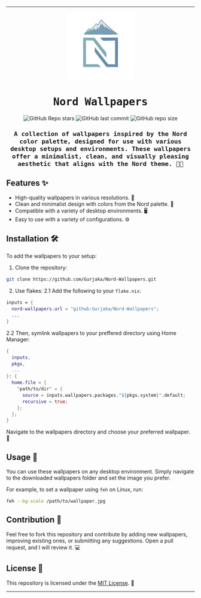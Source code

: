 
---

<div align="center">

<img alt="Nix-Snowflake" src="./nord.svg" width="180px"/>

# <samp>Nord Wallpapers</samp>

![GitHub Repo stars](https://img.shields.io/github/stars/Gurjaka/Nord-Wallpapers?style=for-the-badge&labelColor=2e3440&color=5e81ac) ![GitHub last commit](https://img.shields.io/github/last-commit/Gurjaka/Nord-Wallpapers?style=for-the-badge&labelColor=2e3440&color=5e81ac) ![GitHub repo size](https://img.shields.io/github/repo-size/Gurjaka/Nord-Wallpapers?style=for-the-badge&labelColor=2e3440&color=5e81ac)

### <samp>A collection of wallpapers inspired by the Nord color palette, designed for use with various desktop setups and environments. These wallpapers offer a minimalist, clean, and visually pleasing aesthetic that aligns with the Nord theme. 🎨🌌</samp>
</div>

## Features ✨

- High-quality wallpapers in various resolutions. 📸
- Clean and minimalist design with colors from the Nord palette. 🌈
- Compatible with a variety of desktop environments. 🖥️
- Easy to use with a variety of configurations. ⚙️

## Installation 🛠️

To add the wallpapers to your setup:

1. Clone the repository:
```bash
git clone https://github.com/Gurjaka/Nord-Wallpapers.git
```

2. Use flakes:
2.1 Add the following to your `flake.nix`:

```nix
inputs = {
  nord-wallpapers.url = "github:Gurjaka/Nord-Wallpapers";
  ...
}
```

2.2 Then, symlink wallpapers to your preffered directory using Home Manager:

```nix
{
  inputs, 
  pkgs, 
  ...
}: {
  home.file = {
    "path/to/dir" = {
      source = inputs.wallpapers.packages."${pkgs.system}".default;
      recursive = true;
    };
  };
}
```

Navigate to the wallpapers directory and choose your preferred wallpaper. 📂

## Usage 🔧

You can use these wallpapers on any desktop environment. Simply navigate to the downloaded wallpapers folder and set the image you prefer.

For example, to set a wallpaper using `feh` on Linux, run:
```bash
feh --bg-scale /path/to/wallpaper.jpg
```

## Contribution 🤝

Feel free to fork this repository and contribute by adding new wallpapers, improving existing ones, or submitting any suggestions. Open a pull request, and I will review it. 💻

## License 📜

This repository is licensed under the [MIT License](LICENSE). 🖤

---
